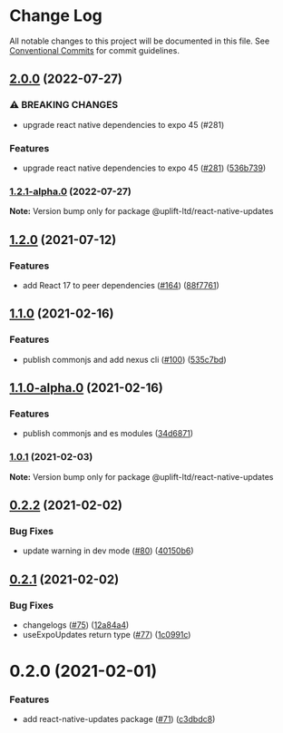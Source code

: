 # Change Log

All notable changes to this project will be documented in this file.
See [Conventional Commits](https://conventionalcommits.org) for commit guidelines.

## [2.0.0](https://github.com/uplift-ltd/nexus/compare/@uplift-ltd/react-native-updates@1.2.0...@uplift-ltd/react-native-updates@2.0.0) (2022-07-27)


### ⚠ BREAKING CHANGES

* upgrade react native dependencies to expo 45 (#281)

### Features

* upgrade react native dependencies to expo 45 ([#281](https://github.com/uplift-ltd/nexus/issues/281)) ([536b739](https://github.com/uplift-ltd/nexus/commit/536b7390efd620be40953cd7c800fdeaf87489fc))



### [1.2.1-alpha.0](https://github.com/uplift-ltd/nexus/compare/@uplift-ltd/react-native-updates@1.2.0...@uplift-ltd/react-native-updates@1.2.1-alpha.0) (2022-07-27)

**Note:** Version bump only for package @uplift-ltd/react-native-updates





## [1.2.0](https://github.com/uplift-ltd/nexus/compare/@uplift-ltd/react-native-updates@1.1.0...@uplift-ltd/react-native-updates@1.2.0) (2021-07-12)


### Features

* add React 17 to peer dependencies ([#164](https://github.com/uplift-ltd/nexus/issues/164)) ([88f7761](https://github.com/uplift-ltd/nexus/commit/88f77615dfab14127dfdf76f665ee73c3195bcb4))



## [1.1.0](https://github.com/uplift-ltd/nexus/compare/@uplift-ltd/react-native-updates@1.0.1...@uplift-ltd/react-native-updates@1.1.0) (2021-02-16)


### Features

* publish commonjs and add nexus cli ([#100](https://github.com/uplift-ltd/nexus/issues/100)) ([535c7bd](https://github.com/uplift-ltd/nexus/commit/535c7bd0ad8224b9dde814f18f9d5082366061e1))



## [1.1.0-alpha.0](https://github.com/uplift-ltd/nexus/compare/@uplift-ltd/react-native-updates@1.0.1...@uplift-ltd/react-native-updates@1.1.0-alpha.0) (2021-02-16)


### Features

* publish commonjs and es modules ([34d6871](https://github.com/uplift-ltd/nexus/commit/34d6871f720efebf2d48773ae1e17c8dc6fd652d))



### [1.0.1](https://github.com/uplift-ltd/nexus/compare/@uplift-ltd/react-native-updates@0.2.2...@uplift-ltd/react-native-updates@1.0.1) (2021-02-03)

**Note:** Version bump only for package @uplift-ltd/react-native-updates





## [0.2.2](https://github.com/uplift-ltd/nexus/compare/@uplift-ltd/react-native-updates@0.2.1...@uplift-ltd/react-native-updates@0.2.2) (2021-02-02)


### Bug Fixes

* update warning in dev mode ([#80](https://github.com/uplift-ltd/nexus/issues/80)) ([40150b6](https://github.com/uplift-ltd/nexus/commit/40150b6b0a41d211630be2438900bdc3d3eb8d4e))





## [0.2.1](https://github.com/uplift-ltd/nexus/compare/@uplift-ltd/react-native-updates@0.2.0...@uplift-ltd/react-native-updates@0.2.1) (2021-02-02)


### Bug Fixes

* changelogs ([#75](https://github.com/uplift-ltd/nexus/issues/75)) ([12a84a4](https://github.com/uplift-ltd/nexus/commit/12a84a443f74257efe930d0dcf96b61635643dcd))
* useExpoUpdates return type ([#77](https://github.com/uplift-ltd/nexus/issues/77)) ([1c0991c](https://github.com/uplift-ltd/nexus/commit/1c0991cfb01cf332074a67c9a120d2c6a3b8aaa8))





# 0.2.0 (2021-02-01)


### Features

* add react-native-updates package ([#71](https://github.com/uplift-ltd/nexus/issues/71))
  ([c3dbdc8](https://github.com/uplift-ltd/nexus/commit/c3dbdc870e6dc6a613658e20ecd156f113f47848))
